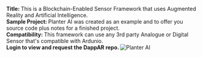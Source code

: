 <b> Title: </b> This is a Blockchain-Enabled Sensor Framework that uses Augmented Reality and Artificial Intelligence. <br>
<b> Sample Project: </b> Planter AI was created as an example and to offer you source code plus notes for a finished project. <br>
<b> Compatibility: </b> This framework can use any 3rd party Analogue or Digital Sensor that's compatible with Ardunio. <br>
<b> Login to view and request the DappAR repo. </b>
![Planter AI](https://user-images.githubusercontent.com/84645766/125811474-1023654b-80fd-4156-818d-781ae6b9e2f1.png)
